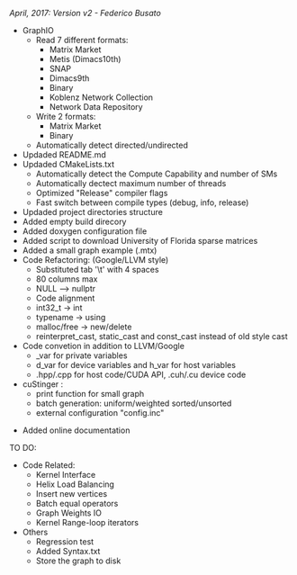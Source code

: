 
*April, 2017: Version v2 - Federico Busato*

* GraphIO
    - Read 7 different formats:
        - Matrix Market
        - Metis (Dimacs10th)
        - SNAP
        - Dimacs9th
        - Binary
        - Koblenz Network Collection
        - Network Data Repository
    - Write 2 formats:
        - Matrix Market
        - Binary
    - Automatically detect directed/undirected
* Updaded README.md
* Updaded CMakeLists.txt
    - Automatically detect the Compute Capability and number of SMs
    - Automatically dectect maximum number of threads
    - Optimized "Release" compiler flags
    - Fast switch between compile types (debug, info, release)
* Updaded project directories structure
* Added empty build direcory
* Added doxygen configuration file
* Added script to download University of Florida sparse matrices
* Added a small graph example (.mtx)
* Code Refactoring: (Google/LLVM style)
    - Substituted tab '\t' with 4 spaces
    - 80 columns max
    - NULL --> nullptr
    - Code alignment
    - int32_t -> int
    - typename -> using
    - malloc/free -> new/delete
    - reinterpret_cast, static_cast and const_cast instead of old style cast
* Code convetion in addition to LLVM/Google
    - _var for private variables
    - d_var for device variables and h_var for host variables
    - .hpp/.cpp for host code/CUDA API, .cuh/.cu device code
* cuStinger :
    - print function for small graph
    - batch generation: uniform/weighted sorted/unsorted
    - external configuration "config.inc"
- Added online documentation

TO DO:
* Code Related:
    - Kernel Interface
    - Helix Load Balancing
    - Insert new vertices
    - Batch equal operators
    - Graph Weights IO
    - Kernel Range-loop iterators
* Others
    - Regression test
    - Added Syntax.txt
    - Store the graph to disk
